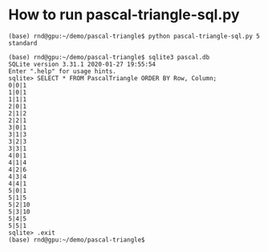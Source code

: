 # How to run pascal-triangle-sql.py

```
(base) rnd@gpu:~/demo/pascal-triangle$ python pascal-triangle-sql.py 5 standard
```

```
(base) rnd@gpu:~/demo/pascal-triangle$ sqlite3 pascal.db
SQLite version 3.31.1 2020-01-27 19:55:54
Enter ".help" for usage hints.
sqlite> SELECT * FROM PascalTriangle ORDER BY Row, Column;
0|0|1
1|0|1
1|1|1
2|0|1
2|1|2
2|2|1
3|0|1
3|1|3
3|2|3
3|3|1
4|0|1
4|1|4
4|2|6
4|3|4
4|4|1
5|0|1
5|1|5
5|2|10
5|3|10
5|4|5
5|5|1
sqlite> .exit
(base) rnd@gpu:~/demo/pascal-triangle$
```

```

```

```

```

```

```
